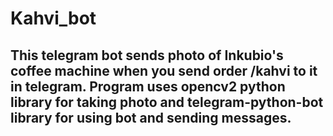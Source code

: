 # Kahvi_bot

## This telegram bot sends photo of Inkubio's coffee machine when you send order /kahvi to it in telegram. Program uses opencv2 python library for taking photo and telegram-python-bot library for using bot and sending messages.
